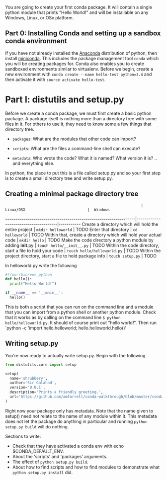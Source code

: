You are going to create your first conda package. It will contain a single
python module that prints "Hello World!" and will be installable on any Windows, Linux, or OSx platform.

Part 0: Installing Conda and setting up a sandbox conda environment
-------------------------------------------------------------------
If you have not already installed the [Anaconda](http://docs.continuum.io/anaconda/install.html) distribution of python,
then install [miniconda](http://conda.pydata.org/miniconda.html). This includes the package management tool `conda` which you will
be creating packages for. Conda also enables you to create sandboxed environments similar to virtualenv. Before we begin, create a
new environment with `conda create --name hello-test python=3.4` and then activate it with `source activate hello-test`.

Part I: distutils and setup.py
==============================
Before we create a conda package, we must first create a basic python package.
A package itself is nothing more than a directory tree with some files in it.
For others to use it, they need to know some a few things that directory tree.

* `packages`: What are the modules that other code can import?

* `scripts`: What are the files a command-line shell can execute?

* `metadata`: Who wrote the code? What it is named? What version it is? .. and everything else.

In python, the place to put this is a file called setup.py and so your first step is to create a small directory tree
and write setup.py.

Creating a minimal package directory tree
-----------------------------------------

                                                                 | Linux/OSX                            |  Windows
-----------------------------------------------------------------|--------------------------------------|-----------
Create a directory which will hold the entire project            | `mkdir helloworld`                   | TODO
Enter that directory                                             | `cd helloworld`                      | TODO
Within that, create a directory which will hold your actual code | `mkdir hello`                        | TODO
Make the code directory a python module by adding __init__.py    | `touch hello/__init__.py`            | TODO
Within the code directory, start a file to hold your code        | `touch hello/helloworld.py`          | TODO
Within the project directory, start a file to hold package info  | `touch setup.py`                     | TODO

In helloworld.py write the following
```python
#!/usr/bin/env python
def hello():
  print("Hello World!")

if __name__ == '__main__':
  hello()
```
This is both a script that you can run on the command line and a module that you can import from a python shell or another python module.
Check that it works as by calling on the command line `$ python hello/helloworld.py`. It should of course print out "hello world!".
Then run `python -c 'import hello.helloworld; hello.helloworld.hello()'

Writing setup.py
----------------
You're now ready to actually write setup.py. Begin with the following.
```python
from distutils.core import setup

setup(
  name='shrubbery',
  author='Sir Galahad',
  version='0.0.1',
  description='Prints a friendly greeting.',
  url='https://github.com/amfarrell/conda-walkthrough/blob/master/conda-python-helloworld.md',
)
```
Right now your package only has metadata. Note that the name given to setup() need not relate to the name of any module within it.
This metadata does not let the package do anything in particular and running `python setup.py build` will do nothing.



Sections to write:
- Check that they have activated a conda env with echo $CONDA_DEFAULT_ENV.
- About the 'scripts' and 'packages' arguments.
- The effect of `python setup.py build`.
- About how to find scripts and how to find modules to demonstrate what `python setup.py install` did.
